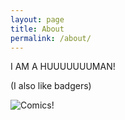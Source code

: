 ```yaml
---
layout: page
title: About
permalink: /about/
---
```


I AM A HUUUUUUUMAN!

(I also like badgers) 

<img src="http://workcompass.com/wp-content/uploads/2015/03/wh_wc_29-870x350.jpg" alt="Comics!">

<script src="matter.js" type="text/javascript"></script>


